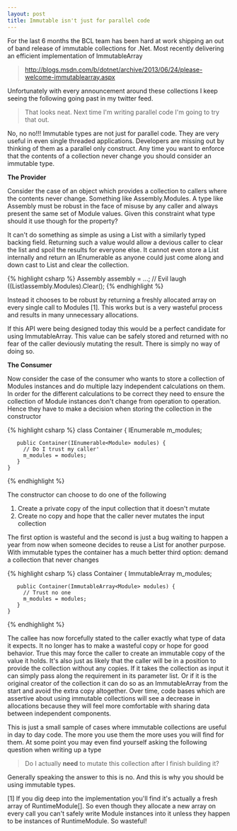 ```yaml
---
layout: post
title: Immutable isn't just for parallel code
---
```

For the last 6 months the BCL team has been hard at work shipping an out of band release of immutable collections for .Net.  Most recently delivering an efficient implementation of ImmutableArray<T>

> <http://blogs.msdn.com/b/dotnet/archive/2013/06/24/please-welcome-immutablearray.aspx>

Unfortunately with every announcement around these collections I keep seeing the following going past in my twitter feed.

> That looks neat.  Next time I'm writing parallel code I'm going to try that out.

No, no no!!!  Immutable types are not just for parallel code.  They are very useful in even single threaded applications.  Developers are missing out by thinking of them as a parallel only construct.  Any time you want to enforce that the contents of a collection never change you should consider an immutable type.

**The Provider**

Consider the case of an object which provides a collection to callers where the contents never change.  Something like Assembly.Modules.  A type like Assembly must be robust in the face of misuse by any caller and always present the same set of Module values.   Given this constraint what type should it use though for the property?

It can't do something as simple as using a List<Module> with a similarly typed backing field.  Returning such a value would allow a devious caller to clear the list and spoil the results for everyone else.   It cannot even store a List<T> internally and return an IEnumerable<T> as anyone could just come along and down cast to List<T> and clear the collection.

{% highlight csharp %}
    Assembly assembly = ...;
    // Evil laugh
    ((List<Module>)assembly.Modules).Clear(); 
{% endhighlight %}

Instead it chooses to be robust by returning a freshly allocated array on every single call to Modules [1].  This works but is a very wasteful process and results in many unnecessary allocations.

If this API were being designed today this would be a perfect candidate for using ImmutableArray<T>.  This value can be safely stored and returned with no fear of the caller deviously mutating the result.  There is simply no way of doing so.

**The Consumer**

Now consider the case of the consumer who wants to store a collection of Modules instances and do multiple lazy independent calculations on them.  In order for the different calculations to be correct they need to ensure the collection of Module instances don't change from operation to operation.  Hence they have to make a decision when storing the collection in the constructor

{% highlight csharp %}
    class Container {
       IEnumerable<Module> m_modules;

       public Container(IEnumerable<Module> modules) { 
         // Do I trust my caller' 
         m_modules = modules;
       }
    }
{% endhighlight %}

The constructor can choose to do one of the following

  1. Create a private copy of the input collection that it doesn't mutate
  2. Create no copy and hope that the caller never mutates the input collection

The first option is wasteful and the second is just a bug waiting to happen a year from now when someone decides to reuse a List<Module> for another purpose.  With immutable types the container has a much better third option: demand a collection that never changes

{% highlight csharp %}
    class Container {
       ImmutableArray<Module> m_modules;
    
       public Container(ImmutableArray<Module> modules) { 
         // Trust no one 
         m_modules = modules;
       }
    }
{% endhighlight %}

The callee has now forcefully stated to the caller exactly what type of data it expects.  It no longer has to make a wasteful copy or hope for good behavior.  True this may force the caller to create an immutable copy of the value it holds.  It's also just as likely that the caller will be in a position to provide the collection without any copies.  If it takes the collection as input it can simply pass along the requirement in its parameter list.  Or if it is the original creator of the collection it can do so as an ImmutableArray<Module> from the start and avoid the extra copy altogether.  Over time, code bases which are assertive about using immutable collections will see a decrease in allocations because they will feel more comfortable with sharing data between independent components.

This is just a small sample of cases where immutable collections are useful in day to day code.  The more you use them the more uses you will find for them.  At some point you may even find yourself asking the following question when writing up a type

> Do I actually **need** to mutate this collection after I finish building it?

Generally speaking the answer to this is no.  And this is why you should be using immutable types.

[1] If you dig deep into the implementation you'll find it's actually a fresh
array of RuntimeModule[].  So even though they allocate a new array on every
call you can't safely write Module instances into it unless they happen to be
instances of RuntimeModule.  So wasteful!

